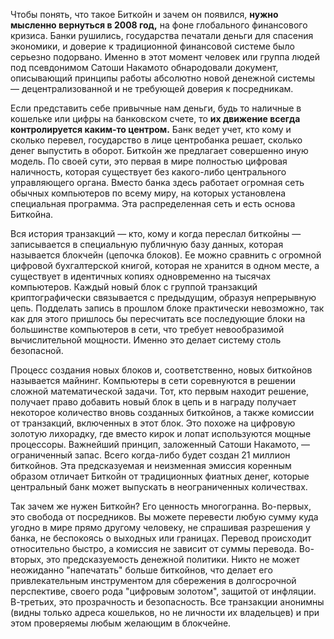 Чтобы понять, что такое Биткойн и зачем он появился, **нужно мысленно вернуться в 2008 год,** на фоне глобального финансового кризиса. Банки рушились, государства печатали деньги для спасения экономики, и доверие к традиционной финансовой системе было серьезно подорвано. Именно в этот момент человек или группа людей под псевдонимом Сатоши Накамото обнародовали документ, описывающий принципы работы абсолютно новой денежной системы — децентрализованной и не требующей доверия к посредникам.

Если представить себе привычные нам деньги, будь то наличные в кошельке или цифры на банковском счете, то **их движение всегда контролируется каким-то центром.** Банк ведет учет, кто кому и сколько перевел, государство в лице центробанка решает, сколько денег выпустить в оборот. Биткойн же предлагает совершенно иную модель. По своей сути, это первая в мире полностью цифровая наличность, которая существует без какого-либо центрального управляющего органа. Вместо банка здесь работает огромная сеть обычных компьютеров по всему миру, на которых установлена специальная программа. Эта распределенная сеть и есть основа Биткойна.

Вся история транзакций — кто, кому и когда переслал биткойны — записывается в специальную публичную базу данных, которая называется блокчейн (цепочка блоков). Ее можно сравнить с огромной цифровой бухгалтерской книгой, которая не хранится в одном месте, а существует в идентичных копиях одновременно на тысячах компьютеров. Каждый новый блок с группой транзакций криптографически связывается с предыдущим, образуя непрерывную цепь. Подделать запись в прошлом блоке практически невозможно, так как для этого пришлось бы пересчитать все последующие блоки на большинстве компьютеров в сети, что требует невообразимой вычислительной мощности. Именно это делает систему столь безопасной.

Процесс создания новых блоков и, соответственно, новых биткойнов называется майнинг. Компьютеры в сети соревнуются в решении сложной математической задачи. Тот, кто первым находит решение, получает право добавить новый блок в цепь и в награду получает некоторое количество вновь созданных биткойнов, а также комиссии от транзакций, включенных в этот блок. Это похоже на цифровую золотую лихорадку, где вместо кирок и лопат используются мощные процессоры. Важнейший принцип, заложенный Сатоши Накамото, — ограниченный запас. Всего когда-либо будет создан 21 миллион биткойнов. Эта предсказуемая и неизменная эмиссия коренным образом отличает Биткойн от традиционных фиатных денег, которые центральный банк может выпускать в неограниченных количествах.

Так зачем же нужен Биткойн? Его ценность многогранна. Во-первых, это свобода от посредников. Вы можете перевести любую сумму куда угодно в мире прямо другому человеку, не спрашивая разрешения у банка, не беспокоясь о выходных или границах. Перевод происходит относительно быстро, а комиссия не зависит от суммы перевода. Во-вторых, это предсказуемость денежной политики. Никто не может неожиданно "напечатать" больше биткойнов, что делает его привлекательным инструментом для сбережения в долгосрочной перспективе, своего рода "цифровым золотом", защитой от инфляции. В-третьих, это прозрачность и безопасность. Все транзакции анонимны (видны только адреса кошельков, но не личности их владельцев) и при этом проверяемы любым желающим в блокчейне.